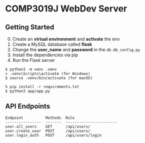 # COMP3019J WebDev Server

## Getting Started

0. Create an **virtual environment** and **activate** the env
1. Create a MySQL database called **flask**
2. Change the **user_name** and **password** in the `db.db_config.py`
3. Install the dependencies via pip
4. Run the Flask server

```shell
$ python3 -m venv .venv
> .venv\Scripts\activate (for Windows)
$ source .venv/bin/activate (for macOS)
```

```shell
% pip install -r requirements.txt
$ python3 app/app.py
```

## API Endpoints

```
Endpoint          Methods  Rule
----------------  -------  -----------------------
user.all_users    GET      /api/users/
user.create_user  POST     /api/users/
user.login_auth   POST     /api/users/login
```
